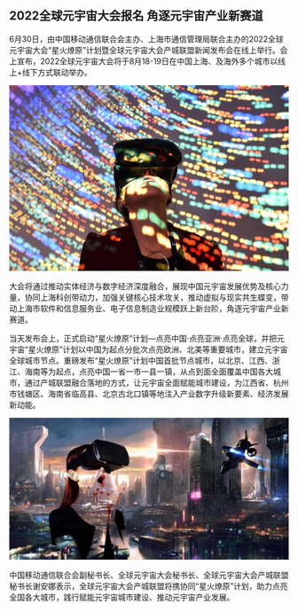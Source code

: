 ## 2022全球元宇宙大会报名 角逐元宇宙产业新赛道

6月30日，由中国移动通信联合会主办、上海市通信管理局联合主办的2022全球元宇宙大会“星火燎原”计划暨全球元宇宙大会产城联盟新闻发布会在线上举行。会上宣布，2022全球元宇宙大会将于8月18-19日在中国上海、及海外多个城市以线上+线下方式联动举办。

![配图一](23be1e159019309340f90b53edfdf171.jpeg)

大会将通过推动实体经济与数字经济深度融合，展现中国元宇宙发展优势及核心力量，协同上海科创带动力，加强关键核心技术攻关，推动虚拟与现实共生蝶变，带动上海市软件和信息服务业、电子信息制造业规模跃上新台阶，角逐元宇宙产业新赛道。

当天发布会上，正式启动“星火燎原”计划—点亮中国·点亮亚洲·点亮全球，并把元宇宙“星火燎原”计划以中国为起点分批次点亮欧洲、北美等重要城市，建立元宇宙全球城市节点。重磅发布“星火燎原”计划中国首批节点城市，以北京、江西、浙江、海南等为起点，点亮中国一省一市一县一镇，从点到面全面覆盖中国各大城市，通过产城联盟融合落地的方式，让元宇宙全面赋能城市建设，为江西省、杭州市钱塘区、海南省临高县、北京古北口镇等地注入产业数字升级新要素、经济发展新动能。

![配图一](11d8e7e390adaf58f761accdfa9d6df1.jpeg)

中国移动通信联合会副秘书长、全球元宇宙大会秘书长、全球元宇宙大会产城联盟秘书长谢安娜表示，全球元宇宙大会产城联盟将携协同“星火燎原”计划，助力点亮全国各大城市，践行赋能元宇宙城市建设、推动元宇宙产业发展。

